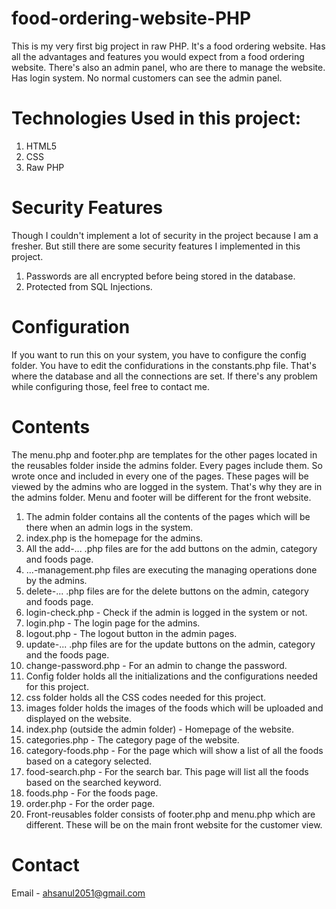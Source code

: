 # food-ordering-website-PHP
This is my very first big project in raw PHP. It's a food ordering website. Has all the advantages and features you would expect from a food ordering website. There's also an admin panel, who are there to manage the website. 
Has login system. No normal customers can see the admin panel. 

# Technologies Used in this project:

1. HTML5
2. CSS
3. Raw PHP 

# Security Features

Though I couldn't implement a lot of security in the project because I am a fresher. But still there are some security features I implemented in this project. 

1. Passwords are all encrypted before being stored in the database. 
2. Protected from SQL Injections. 

# Configuration

If you want to run this on your system, you have to configure the config folder. You have to edit the confidurations in the constants.php file. That's where the database and all the connections are set. If there's any problem while configuring those, feel free to contact me.  

# Contents 

The menu.php and footer.php are templates for the other pages located in the reusables folder inside the admins folder. Every pages include them. So wrote once and included in every one of the pages. These pages will be viewed by the admins who are logged in the system. That's why they are in the admins folder. Menu and footer will be different for the front website. 

1. The admin folder contains all the contents of the pages which will be there when an admin logs in the system.
2. index.php is the homepage for the admins. 
3. All the add-... .php files are for the add buttons on the admin, category and foods page. 
4. ...-management.php files are executing the managing operations done by the admins. 
5. delete-... .php files are for the delete buttons on the admin, category and foods page. 
6. login-check.php - Check if the admin is logged in the system or not. 
7. login.php - The login page for the admins. 
8. logout.php - The logout button in the admin pages. 
9. update-... .php files are for the update buttons on the admin, category and the foods page. 
10. change-password.php - For an admin to change the password. 
11. Config folder holds all the initializations and the configurations needed for this project. 
12. css folder holds all the CSS codes needed for this project. 
13. images folder holds the images of the foods which will be uploaded and displayed on the website. 
14. index.php (outside the admin folder) - Homepage of the website. 
15. categories.php - The category page of the website. 
16. category-foods.php - For the page which will show a list of all the foods based on a category selected. 
17. food-search.php - For the search bar. This page will list all the foods based on the searched keyword. 
18. foods.php - For the foods page. 
19. order.php - For the order page. 
20. Front-reusables folder consists of footer.php and menu.php which are different. These will be on the main front website for the customer view. 

# Contact 
Email - ahsanul2051@gmail.com



